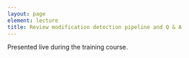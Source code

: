```yaml
---
layout: page
element: lecture
title: Review modification detection pipeline and Q & A
---
```


Presented live during the training course.